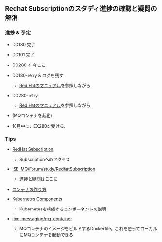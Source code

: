 
## Redhat Subscriptionのスタディ進捗の確認と疑問の解消

### 進捗 & 予定

- DO180 完了
- DO101 完了
- DO280 <- 今ここ
- DO180-retry & ログを残す
    - [Red Hatのマニュアル](https://access.redhat.com/documentation/ja-jp/openshift_container_platform/4.5/)を参照しながら
- DO280-retry
    - [Red Hatのマニュアル](https://access.redhat.com/documentation/ja-jp/openshift_container_platform/4.5/)を参照しながら
- (MQコンテナを起動)

- 10月中に、EX280を受ける。

### Tips

- [RedHat Subscription](https://rol.redhat.com/rol/app/)
    - Subscriptionへのアクセス

- [ISE-MQ/Forum/study/RedhatSubscription](https://github.ibm.com/ISE-MQ/Forum/tree/master/study/RedhatSubscription)
    - 進捗と疑問はここに

- [コンテナの作り方](https://www.slideshare.net/zembutsu/what-isdockerdoing)

- [Kubernetes Components](https://kubernetes.io/ja/docs/concepts/overview/components/)  
    - Kubernetesを構成するコンポーネントの説明

- [ibm-messaging/mq-container](https://github.com/ibm-messaging/mq-container)
    - MQコンテナのイメージをビルドするDockerfile。これを使ってローカルにMQコンテナを起動できる


